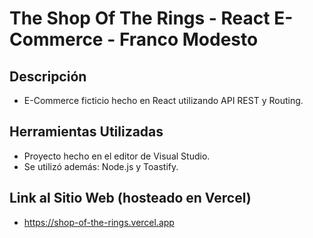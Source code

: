 # The Shop Of The Rings - React E-Commerce - Franco Modesto

## Descripción
- E-Commerce ficticio hecho en React utilizando API REST y Routing.

## Herramientas Utilizadas
- Proyecto hecho en el editor de Visual Studio.
- Se utilizó además: Node.js y Toastify.

## Link al Sitio Web (hosteado en Vercel)
- https://shop-of-the-rings.vercel.app